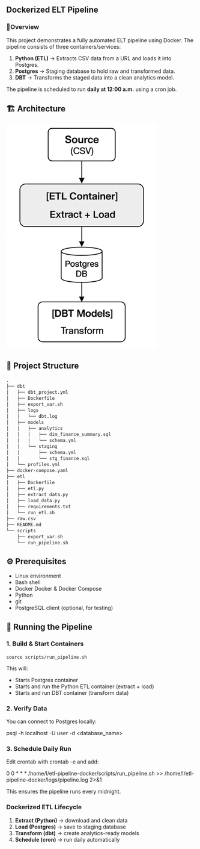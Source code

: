 ## Dockerized ELT Pipeline
### 📌Overview

This project demonstrates a fully automated ELT pipeline using Docker.
The pipeline consists of three containers/services:

1. **Python (ETL)** → Extracts CSV data from a URL and loads it into Postgres.
2. **Postgres** → Staging database to hold raw and transformed data.
3. **DBT** → Transforms the staged data into a clean analytics model.

The pipeline is scheduled to run **daily at 12:00 a.m.** using a cron job.


## 🏗 Architecture
![Pipeline Architecture](diagrams/pipeline_architecture.png)


## 📂 Project Structure
```
.
├── dbt
│   ├── dbt_project.yml
│   ├── Dockerfile
│   ├── export_var.sh
│   ├── logs
│   │   └── dbt.log
│   ├── models
│   │   ├── analytics
│   │   │   ├── dim_finance_summary.sql
│   │   │   └── schema.yml
│   │   └── staging
│   │       ├── schema.yml
│   │       └── stg_finance.sql
│   └── profiles.yml
├── docker-compose.yaml
├── etl
│   ├── Dockerfile
│   ├── etl.py
│   ├── extract_data.py
│   ├── load_data.py
│   ├── requirements.txt
│   └── run_etl.sh
├── raw.csv
├── README.md
└── scripts
    ├── export_var.sh
    └── run_pipeline.sh
```

## ⚙️ Prerequisites
- Linux environment
- Bash shell
- Docker Docker & Docker Compose
- Python
- git
- PostgreSQL client (optional, for testing)


## 🚀 Running the Pipeline
### 1. Build & Start Containers
```shell
source scripts/run_pipeline.sh
```
This will:
- Starts Postgres container
- Starts and run the Python ETL container (extract + load)
- Starts and run DBT container (transform data)

### 2. Verify Data

You can connect to Postgres locally:

psql -h localhost -U user -d <database_name>

### 3. Schedule Daily Run

Edit crontab with crontab -e and add:

0 0 \* \* \* /home/l/etl-pipeline-docker/scripts/run_pipeline.sh >> /home/l/etl-pipeline-docker/logs/pipeline.log 2>&1

This ensures the pipeline runs every midnight.

### Dockerized ETL Lifecycle
1. **Extract (Python)** → download and clean data
2. **Load (Postgres)** → save to staging database
3. **Transform (dbt)** → create analytics-ready models
4. **Schedule (cron)** → run daily automatically


